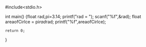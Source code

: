 #include<stdio.h>

int main()
{float rad,pi=3.14;
printf("rad = ");
scanf("%f",&rad);
float areaofCirlce = pi*rad*rad;
printf("%f",areaofCirlce);

    return 0;
}
